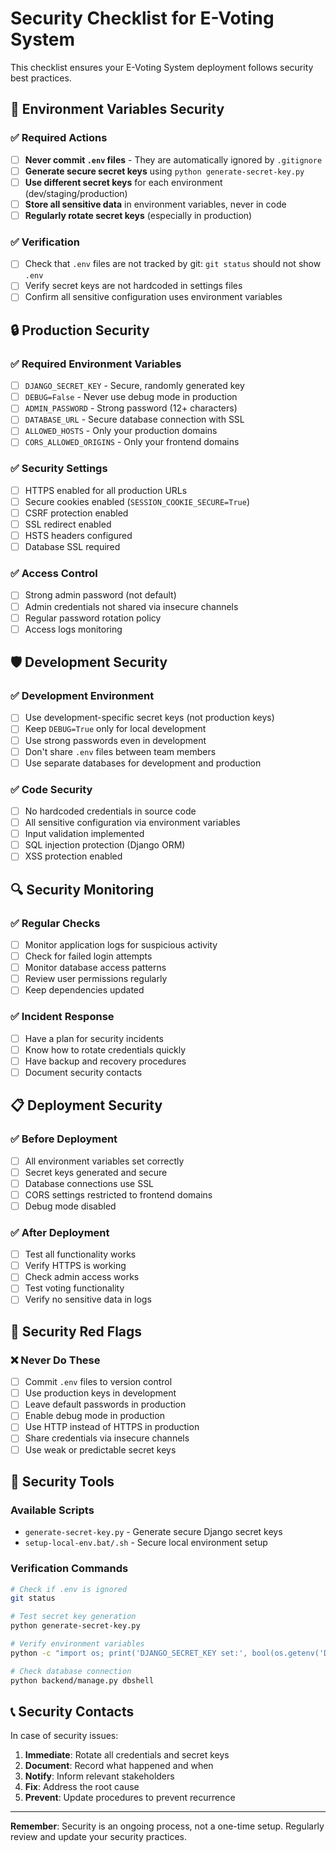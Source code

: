 # Security Checklist for E-Voting System

This checklist ensures your E-Voting System deployment follows security best practices.

## 🔐 Environment Variables Security

### ✅ Required Actions
- [ ] **Never commit `.env` files** - They are automatically ignored by `.gitignore`
- [ ] **Generate secure secret keys** using `python generate-secret-key.py`
- [ ] **Use different secret keys** for each environment (dev/staging/production)
- [ ] **Store all sensitive data** in environment variables, never in code
- [ ] **Regularly rotate secret keys** (especially in production)

### ✅ Verification
- [ ] Check that `.env` files are not tracked by git: `git status` should not show `.env`
- [ ] Verify secret keys are not hardcoded in settings files
- [ ] Confirm all sensitive configuration uses environment variables

## 🔒 Production Security

### ✅ Required Environment Variables
- [ ] `DJANGO_SECRET_KEY` - Secure, randomly generated key
- [ ] `DEBUG=False` - Never use debug mode in production
- [ ] `ADMIN_PASSWORD` - Strong password (12+ characters)
- [ ] `DATABASE_URL` - Secure database connection with SSL
- [ ] `ALLOWED_HOSTS` - Only your production domains
- [ ] `CORS_ALLOWED_ORIGINS` - Only your frontend domains

### ✅ Security Settings
- [ ] HTTPS enabled for all production URLs
- [ ] Secure cookies enabled (`SESSION_COOKIE_SECURE=True`)
- [ ] CSRF protection enabled
- [ ] SSL redirect enabled
- [ ] HSTS headers configured
- [ ] Database SSL required

### ✅ Access Control
- [ ] Strong admin password (not default)
- [ ] Admin credentials not shared via insecure channels
- [ ] Regular password rotation policy
- [ ] Access logs monitoring

## 🛡️ Development Security

### ✅ Development Environment
- [ ] Use development-specific secret keys (not production keys)
- [ ] Keep `DEBUG=True` only for local development
- [ ] Use strong passwords even in development
- [ ] Don't share `.env` files between team members
- [ ] Use separate databases for development and production

### ✅ Code Security
- [ ] No hardcoded credentials in source code
- [ ] All sensitive configuration via environment variables
- [ ] Input validation implemented
- [ ] SQL injection protection (Django ORM)
- [ ] XSS protection enabled

## 🔍 Security Monitoring

### ✅ Regular Checks
- [ ] Monitor application logs for suspicious activity
- [ ] Check for failed login attempts
- [ ] Monitor database access patterns
- [ ] Review user permissions regularly
- [ ] Keep dependencies updated

### ✅ Incident Response
- [ ] Have a plan for security incidents
- [ ] Know how to rotate credentials quickly
- [ ] Have backup and recovery procedures
- [ ] Document security contacts

## 📋 Deployment Security

### ✅ Before Deployment
- [ ] All environment variables set correctly
- [ ] Secret keys generated and secure
- [ ] Database connections use SSL
- [ ] CORS settings restricted to frontend domains
- [ ] Debug mode disabled

### ✅ After Deployment
- [ ] Test all functionality works
- [ ] Verify HTTPS is working
- [ ] Check admin access works
- [ ] Test voting functionality
- [ ] Verify no sensitive data in logs

## 🚨 Security Red Flags

### ❌ Never Do These
- [ ] Commit `.env` files to version control
- [ ] Use production keys in development
- [ ] Leave default passwords in production
- [ ] Enable debug mode in production
- [ ] Use HTTP instead of HTTPS in production
- [ ] Share credentials via insecure channels
- [ ] Use weak or predictable secret keys

## 🔧 Security Tools

### Available Scripts
- `generate-secret-key.py` - Generate secure Django secret keys
- `setup-local-env.bat/.sh` - Secure local environment setup

### Verification Commands
```bash
# Check if .env is ignored
git status

# Test secret key generation
python generate-secret-key.py

# Verify environment variables
python -c "import os; print('DJANGO_SECRET_KEY set:', bool(os.getenv('DJANGO_SECRET_KEY')))"

# Check database connection
python backend/manage.py dbshell
```

## 📞 Security Contacts

In case of security issues:
1. **Immediate**: Rotate all credentials and secret keys
2. **Document**: Record what happened and when
3. **Notify**: Inform relevant stakeholders
4. **Fix**: Address the root cause
5. **Prevent**: Update procedures to prevent recurrence

---

**Remember**: Security is an ongoing process, not a one-time setup. Regularly review and update your security practices.
